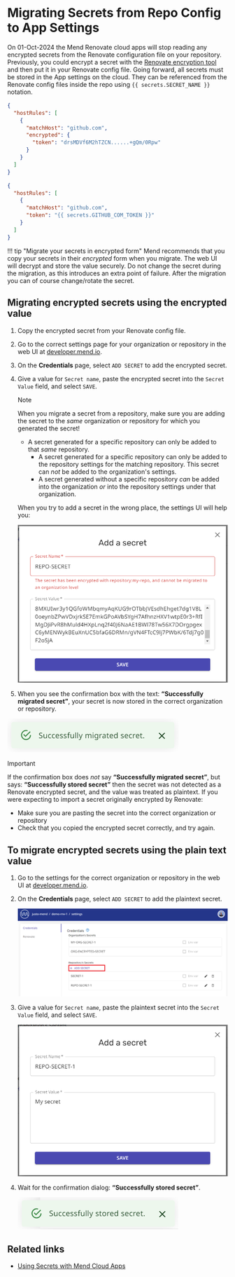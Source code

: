 # Migrating Secrets from Repo Config to App Settings

On 01-Oct-2024 the Mend Renovate cloud apps will stop reading any encrypted secrets from the Renovate configuration file on your repository.
Previously, you could encrypt a secret with the [Renovate encryption tool](https://app.renovatebot.com/encrypt) and then put it in your Renovate config file.
Going forward, all secrets must be stored in the App settings on the cloud.
They can be referenced from the Renovate config files inside the repo using `{{ secrets.SECRET_NAME }}` notation.

```json title "Deprecated: example of encrypted secrets in Renovate config"
{
  "hostRules": [
    {
      "matchHost": "github.com",
      "encrypted": {
        "token": "drsMDVf6M2hTZCN......+gQm/0Rpw"
      }
    }
  ]
}
```

```json "Correct method: reference app secrets in the Renovate config"
{
  "hostRules": [
    {
      "matchHost": "github.com",
      "token": "{{ secrets.GITHUB_COM_TOKEN }}"
    }
  ]
}
```

<!-- prettier-ignore -->
!!! tip "Migrate your secrets in encrypted form"
    Mend recommends that you copy your secrets in their _encrypted_ form when you migrate.
    The web UI will decrypt and store the value securely.
    Do not change the secret during the migration, as this introduces an extra point of failure.
    After the migration you can of course change/rotate the secret.

## Migrating encrypted secrets using the encrypted value

1. Copy the encrypted secret from your Renovate config file.

2. Go to the correct settings page for your organization or repository in the web UI at [developer.mend.io](https://developer.mend.io).

3. On the **Credentials** page, select `ADD SECRET` to add the encrypted secret.

4. Give a value for `Secret name`, paste the encrypted secret into the `Secret Value` field, and select `SAVE`.

   > [!NOTE]
   >
   > When you migrate a secret from a repository, make sure you are adding the secret to the _same_ organization or repository for which you generated the secret!
   >
   > - A secret generated for a specific repository can only be added to that _same_ repository.
   >   - A secret generated for a specific repository can only be added to the repository settings for the matching repository. This secret can _not_ be added to the organization's settings.
   >   - A secret generated without a specific repository _can_ be added into the organization _or_ into the repository settings under that organization.

   When you try to add a secret in the wrong place, the settings UI will help you:

   ![Migrating secrets error](../assets/images/app-settings/encrypted-secrets-error.png)

5. When you see the confirmation box with the text: **“Successfully migrated secret”**, your secret is now stored in the correct organization or repository.

![Successfully migrated secret](../assets/images/app-settings/stored-secret-encrypted.png)

> [!IMPORTANT]
>
> If the confirmation box does _not_ say **“Successfully migrated secret”**, but says: **“Successfully stored secret”** then the secret was not detected as a Renovate encrypted secret, and the value was treated as plaintext.
> If you were expecting to import a secret originally encrypted by Renovate:
>
> - Make sure you are pasting the secret into the correct organization or repository
> - Check that you copied the encrypted secret correctly, and try again.

## To migrate encrypted secrets using the plain text value

1. Go to the settings for the correct organization or repository in the web UI at [developer.mend.io](https://developer.mend.io).

2. On the **Credentials** page, select `ADD SECRET` to add the plaintext secret.

   ![Add repo secret](../assets/images/app-settings/add-repo-secret.png)

3. Give a value for `Secret name`, paste the plaintext secret into the `Secret Value` field, and select `SAVE`.

   ![Add a Secret dialog box](../assets/images/app-settings/add-a-secret.png)

4. Wait for the confirmation dialog: **“Successfully stored secret”**.

   ![Successfully stored secret](../assets/images/app-settings/stored-secret-plaintext.png)

## Related links

- [Using Secrets with Mend Cloud Apps](app-secrets.md)
